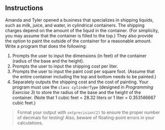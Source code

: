 ## Instructions
Amanda and Tyler opened a business that specializes in shipping liquids, such as milk, juice, and water, in cylindrical containers. The shipping charges depend on the amount of the liquid in the container. (For simplicity, you may assume that the container is filled to the top.) They also provide the option to paint the outside of the container for a reasonable amount. Write a program that does the following:
1. Prompts the user to input the dimensions (in feet) of the container (radius of the base and the height).
2. Prompts the user to input the shipping cost per liter.
3. Prompts the user to input the paint cost per square foot. (Assume that the entire container including the top and bottom needs to be painted.)
4. Separately outputs the shipping cost and the cost of painting. Your program must use the `class cylinderType` (designed in _Programming Exercise 3_) to store the radius of the base and the height of the container. (Note that 1 cubic feet = 28.32 liters or 1 liter = 0.353146667 cubic feet.) 

> Format your output with `setprecision(2)` to ensure the proper number of decimals for testing! Also, beware of floating-point errors in your calculations. 

